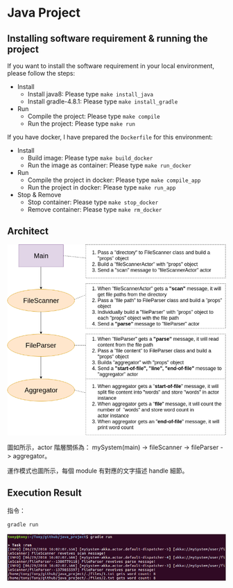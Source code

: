# Java Project

## Installing software requirement & running the project

If you want to install the software requirement in your local environment, please follow the steps:
  * Install
    * Install java8: Please type `make install_java`
    * Install gradle-4.8.1: Please type `make install_gradle`
  * Run
    * Compile the project: Please type `make compile`
    * Run the project: Please type `make run`

If you have docker, I have prepared the `Dockerfile` for this environment:
  * Install
    * Build image: Please type `make build_docker`
    * Run the image as container: Please type `make run_docker`
  * Run
    * Compile the project in docker: Please type `make compile_app`
    * Run the project in docker: Please type `make run_app`
  * Stop & Remove
    * Stop container: Please type `make stop_docker`
    * Remove container: Please type `make rm_docker`

## Architect

![architect](./architect.png)

圖如所示，actor 階層關係為： mySystem(main) -> fileScanner -> fileParser -> aggregator。

運作模式也圖所示，每個 module 有對應的文字描述 handle 細節。

## Execution Result

指令：
```sh
gradle run
```

![Execution Result](./execution_result.png)
